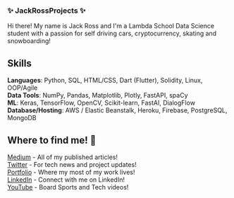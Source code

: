 ### ✨ JackRossProjects ✨

<!--
**JackRossProjects/JackRossProjects** is a ✨ _special_ ✨ repository because its `README.md` (this file) appears on your GitHub profile.

Here are some ideas to get you started:

- 🔭 I’m currently working on ...
- 🌱 I’m currently learning ...
- 👯 I’m looking to collaborate on ...
- 🤔 I’m looking for help with ...
- 💬 Ask me about ...
- 📫 How to reach me: ...
- 😄 Pronouns: ...
- ⚡ Fun fact: ...
-->


Hi there! My name is Jack Ross and I'm a Lambda School Data Science student with a passion for self driving cars, cryptocurrency, skating and snowboarding!

## Skills

<b>Languages</b>: Python, SQL, HTML/CSS, Dart (Flutter), Solidity, Linux, OOP/Agile</br>
<b>Data Tools</b>: NumPy, Pandas,  Matplotlib, Plotly, FastAPI, spaCy</br>
<b>ML</b>: Keras, TensorFlow, OpenCV, Scikit-learn, FastAI, DialogFlow</br>
<b>Database/Hosting</b>: AWS / Elastic Beanstalk, Heroku, Firebase, PostgreSQL, MongoDB

## Where to find me! 🔭

[Medium](https://medium.com/@jackross210) - All of my published articles!</br>
[Twitter](https://twitter.com/JackRossML) - For tech news and project updates!</br>
[Portfolio](https://jackrossprojects.com) - Where my most of my work lives!</br>
[LinkedIn](https://www.linkedin.com/in/jackcalvinross/) - Connect with me on LinkedIn!</br>
[YouTube](https://www.youtube.com/channel/UC50JofjMZpr3KCbOx6dHi_A) - Board Sports and Tech videos!
